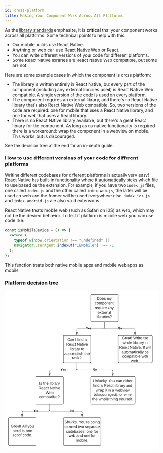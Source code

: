 ```yaml
---
id: cross-platform
title: Making Your Component Work Across All Platforms
---
```


As the [library standards](/guidelines/core-standards/component-standards) emphasize, it is **critical** that your component works across all platforms. Some technical points to help with this:

- Our mobile builds use React Native.
- Anything on web can use React Native Web or React.
- You can write different versions of your code for different platforms.
- Some React Native libraries are React Native Web compatible, but some are not.

Here are some example cases in which the component is cross platform:

- The library is written entirely in React Native, but every part of the component (including any external libraries used) is React Native Web compatible. A single version of the code is used on every platform.
- The component requires an external library, and there's no React Native library that's also React Native Web compatible. So, two versions of the code are required: one for mobile that uses a React Native library, and one for web that uses a React library.
- There is no React Native library available, but there's a great React library for the component. As long as no native functionality is required there is a workaround: wrap the component in a webview on mobile. This works, but is discouraged.

See the decision tree at the end for an in-depth guide.

### How to use different versions of your code for different platforms

Writing different codebases for different platforms is actually very easy! React Native has built-in functionality where it automatically picks which file to use based on the extension. For example, if you have two `index.js` files, one called `index.js` and the other called `index.web.js`, the latter will be used on web and the former will be used everywhere else. `index.ios.js` and `index.android.js` are also valid extensions.

React Native treats mobile web (such as Safari on iOS) as web, which may not be the desired behavior. To test if platform is mobile web, you can use code like:

```javascript
const isMobileDevice = () => {
  return (
    typeof window.orientation !== "undefined" ||
    navigator.userAgent.indexOf("IEMobile") !== -1
  );
};
```

This function treats both native mobile apps and mobile web apps as mobile.

### Platform decision tree

<img src="/img/decision-tree.png" width="628" alt='Click to toggle developer more to "true"' />
